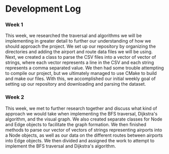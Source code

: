 # Development Log

### Week 1
This week, we researched the traversal and algorithms we will be implementing in greater detail to further our understanding of how we should approach the project. We set up our repository by organizing the directories and adding the airport and route data files we will be using. Next, we created a class to parse the CSV files into a vector of vector of strings, where each vector represents a line in the CSV and each string represents a comma separated value. We then had some trouble attempting to compile our project, but we ultimately managed to use CMake to build and make our files. With this, we accomplished our initial weekly goal of setting up our repository and downloading and parsing the dataset.

### Week 2
This week, we met to further research together and discuss what kind of approach we would take when implementing the BFS traversal, Dijkstra's algorithm, and the visual graph. We also created separate classes for Node and Edge objects to facilitate the graph formation. We then finished methods to parse our vector of vectors of strings representing airports into a Node objects, as well as our data on the different routes between airports into Edge objects. We then divided and assigned the work to attempt to implement the BFS traversal and Dijkstra's algorithm.